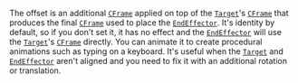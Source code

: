 The offset is an additional [`CFrame`](https://create.roblox.com/docs/reference/engine/datatypes/CFrame) applied on top of the
[`Target`](https://create.roblox.com/docs/reference/engine/classes/IKControl#Target)'s [`CFrame`](https://create.roblox.com/docs/reference/engine/datatypes/CFrame) that produces the
final [`CFrame`](https://create.roblox.com/docs/reference/engine/datatypes/CFrame) used to place the
[`EndEffector`](https://create.roblox.com/docs/reference/engine/classes/IKControl#EndEffector). It's identity by default, so if
you don't set it, it has no effect and the
[`EndEffector`](https://create.roblox.com/docs/reference/engine/classes/IKControl#EndEffector) will use the
[`Target`](https://create.roblox.com/docs/reference/engine/classes/IKControl#Target)'s [`CFrame`](https://create.roblox.com/docs/reference/engine/datatypes/CFrame) directly. You can
animate it to create procedural animations such as typing on a keyboard.
It's useful when the [`Target`](https://create.roblox.com/docs/reference/engine/classes/IKControl#Target) and
[`EndEffector`](https://create.roblox.com/docs/reference/engine/classes/IKControl#EndEffector) aren't aligned and you need to
fix it with an additional rotation or translation.